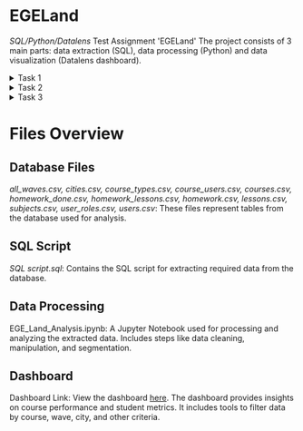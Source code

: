 # EGELand
*SQL/Python/Datalens* Test Assignment 'EGELand'
The project consists of 3 main parts: data extraction (SQL), data processing (Python) and data visualization (Datalens dashboard).

<details>
  <summary>Task 1</summary>

*Objective:*
Extract information from the database using an SQL query for the following users:

Students enrolled in annual courses for the Unified State Exam (EGE) and Basic State Exam (OGE).

Required fields for the final dataset:
Course ID
Course name
Subject
Subject type
Course type
Course start date
Student ID
Student last name
Student city
Indication that the student is not expelled from the course
Date the course was opened for the student
Number of full months the course has been available to the student
Number of homework assignments completed by the student in the course

Database schema:
![db_schema](https://github.com/user-attachments/assets/406bf3a7-b711-4223-858b-d8e040e2864d)

</details>
<details>
  <summary>Task 2</summary>

*Objective:*
Process the dataset prepared in Task 1 using Python scripts.

Steps:

Dataset validation: Check for duplicates, missing values, data types, and outliers. Perform necessary preprocessing.
Segment students into waves:
Wave criteria:
Wave 0: Joined the course on or before the course start date.
Wave 1: Joined the course within one week (inclusive) after the course start date.
Wave 2: Joined the course between 1 and 2 weeks (inclusive) after the course start date.
Wave 3: Joined the course between 2 and 3 weeks (inclusive) after the course start date.
Wave 4: Joined the course between 3 and 4 weeks (inclusive) after the course start date.
Wave 5: Joined the course more than 4 weeks after the course start date.

</details>
<details>
  <summary>Task 3</summary>

*Objective:*
Build a dashboard in Yandex DataLens using the dataset prepared in Task 2.

Dashboard goals:

Monitor which courses have the highest/lowest renewal rates.
Identify students who have not renewed their courses based on additional criteria, to enable follow-ups and improve renewal rates.
Dashboard requirements:

Ability to compare courses using two metrics:
Number of renewals for a specified month.
Percentage of renewals for a specified month.
Example: A course has 1,000 students, and 800 renewed for the second month. The number of renewals is 800, and the percentage of renewals is 80%.
Ability to retrieve detailed information on students who meet the following criteria:
Not expelled from the course.
Filters for selecting students:

From specified courses.
Belonging to specific waves.
From specified cities.
Who did not renew for the specified course month.
Who completed fewer homework assignments than a specified number.

</details>

# Files Overview
## Database Files
*all_waves.csv, cities.csv, course_types.csv, course_users.csv, courses.csv, homework_done.csv, homework_lessons.csv, homework.csv, lessons.csv, subjects.csv, user_roles.csv, users.csv*: These files represent tables from the database used for analysis.

## SQL Script
*SQL script.sql*: Contains the SQL script for extracting required data from the database.

## Data Processing
EGE_Land_Analysis.ipynb: A Jupyter Notebook used for processing and analyzing the extracted data. Includes steps like data cleaning, manipulation, and segmentation.

## Dashboard
Dashboard Link: View the dashboard [here](https://datalens.yandex/m2ja7wh0ub2m9).
The dashboard provides insights on course performance and student metrics. It includes tools to filter data by course, wave, city, and other criteria.



